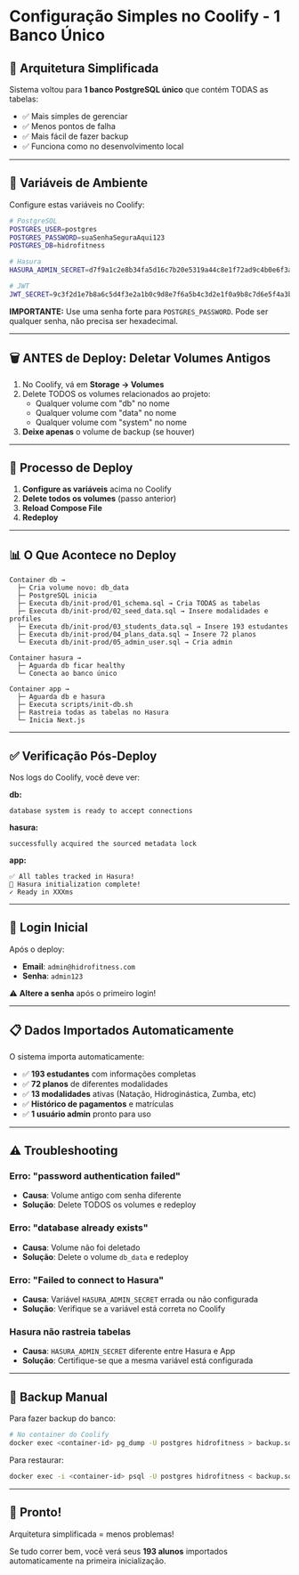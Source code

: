 # Configuração Simples no Coolify - 1 Banco Único

## 🎯 Arquitetura Simplificada

Sistema voltou para **1 banco PostgreSQL único** que contém TODAS as tabelas:
- ✅ Mais simples de gerenciar
- ✅ Menos pontos de falha
- ✅ Mais fácil de fazer backup
- ✅ Funciona como no desenvolvimento local

---

## 🔐 Variáveis de Ambiente

Configure estas variáveis no Coolify:

```bash
# PostgreSQL
POSTGRES_USER=postgres
POSTGRES_PASSWORD=suaSenhaSeguraAqui123
POSTGRES_DB=hidrofitness

# Hasura
HASURA_ADMIN_SECRET=d7f9a1c2e8b34fa5d16c7b20e5319a44c8e1f72ad9c4b0e6f3a2d1c5b7e9a0d4

# JWT
JWT_SECRET=9c3f2d1e7b8a6c5d4f3e2a1b0c9d8e7f6a5b4c3d2e1f0a9b8c7d6e5f4a3b2c1
```

**IMPORTANTE:** Use uma senha forte para `POSTGRES_PASSWORD`. Pode ser qualquer senha, não precisa ser hexadecimal.

---

## 🗑️ ANTES de Deploy: Deletar Volumes Antigos

1. No Coolify, vá em **Storage → Volumes**
2. Delete TODOS os volumes relacionados ao projeto:
   - Qualquer volume com "db" no nome
   - Qualquer volume com "data" no nome
   - Qualquer volume com "system" no nome
3. **Deixe apenas** o volume de backup (se houver)

---

## 🚀 Processo de Deploy

1. **Configure as variáveis** acima no Coolify
2. **Delete todos os volumes** (passo anterior)
3. **Reload Compose File**
4. **Redeploy**

---

## 📊 O Que Acontece no Deploy

```
Container db →
  ├─ Cria volume novo: db_data
  ├─ PostgreSQL inicia
  ├─ Executa db/init-prod/01_schema.sql → Cria TODAS as tabelas
  ├─ Executa db/init-prod/02_seed_data.sql → Insere modalidades e profiles
  ├─ Executa db/init-prod/03_students_data.sql → Insere 193 estudantes
  ├─ Executa db/init-prod/04_plans_data.sql → Insere 72 planos
  └─ Executa db/init-prod/05_admin_user.sql → Cria admin

Container hasura →
  ├─ Aguarda db ficar healthy
  └─ Conecta ao banco único

Container app →
  ├─ Aguarda db e hasura
  ├─ Executa scripts/init-db.sh
  ├─ Rastreia todas as tabelas no Hasura
  └─ Inicia Next.js
```

---

## ✅ Verificação Pós-Deploy

Nos logs do Coolify, você deve ver:

**db:**
```
database system is ready to accept connections
```

**hasura:**
```
successfully acquired the sourced metadata lock
```

**app:**
```
✅ All tables tracked in Hasura!
🚀 Hasura initialization complete!
✓ Ready in XXXms
```

---

## 🔑 Login Inicial

Após o deploy:
- **Email**: `admin@hidrofitness.com`
- **Senha**: `admin123`

⚠️ **Altere a senha** após o primeiro login!

---

## 📋 Dados Importados Automaticamente

O sistema importa automaticamente:
- ✅ **193 estudantes** com informações completas
- ✅ **72 planos** de diferentes modalidades
- ✅ **13 modalidades** ativas (Natação, Hidroginástica, Zumba, etc)
- ✅ **Histórico de pagamentos** e matrículas
- ✅ **1 usuário admin** pronto para uso

---

## ⚠️ Troubleshooting

### Erro: "password authentication failed"
- **Causa**: Volume antigo com senha diferente
- **Solução**: Delete TODOS os volumes e redeploy

### Erro: "database already exists"
- **Causa**: Volume não foi deletado
- **Solução**: Delete o volume `db_data` e redeploy

### Erro: "Failed to connect to Hasura"
- **Causa**: Variável `HASURA_ADMIN_SECRET` errada ou não configurada
- **Solução**: Verifique se a variável está correta no Coolify

### Hasura não rastreia tabelas
- **Causa**: `HASURA_ADMIN_SECRET` diferente entre Hasura e App
- **Solução**: Certifique-se que a mesma variável está configurada

---

## 💾 Backup Manual

Para fazer backup do banco:

```bash
# No container do Coolify
docker exec <container-id> pg_dump -U postgres hidrofitness > backup.sql
```

Para restaurar:

```bash
docker exec -i <container-id> psql -U postgres hidrofitness < backup.sql
```

---

## 🎉 Pronto!

Arquitetura simplificada = menos problemas!

Se tudo correr bem, você verá seus **193 alunos** importados automaticamente na primeira inicialização.
